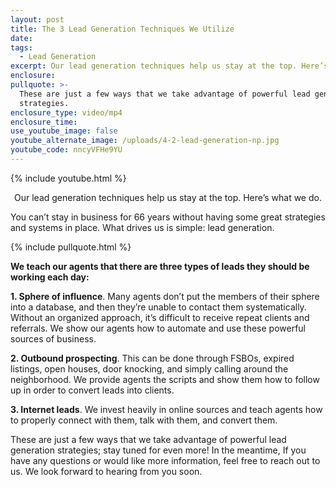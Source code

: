 ```yaml
---
layout: post
title: The 3 Lead Generation Techniques We Utilize
date:
tags:
  - Lead Generation
excerpt: Our lead generation techniques help us stay at the top. Here’s what we do.
enclosure:
pullquote: >-
  These are just a few ways that we take advantage of powerful lead generation
  strategies.
enclosure_type: video/mp4
enclosure_time:
use_youtube_image: false
youtube_alternate_image: /uploads/4-2-lead-generation-np.jpg
youtube_code: nncyVFHe9YU
---
```


{% include youtube.html %}

<center>Our lead generation techniques help us stay at the top. Here’s what we do.</center>

You can’t stay in business for 66 years without having some great strategies and systems in place. What drives us is simple: lead generation.

{% include pullquote.html %}

**We teach our agents that there are three types of leads they should be working each day:**

**1\. Sphere of influence**. Many agents don’t put the members of their sphere into a database, and then they’re unable to contact them systematically. Without an organized approach, it’s difficult to receive repeat clients and referrals. We show our agents how to automate and use these powerful sources of business.

**2\. Outbound prospecting**. This can be done through FSBOs, expired listings, open houses, door knocking, and simply calling around the neighborhood. We provide agents the scripts and show them how to follow up in order to convert leads into clients.

**3\. Internet leads**. We invest heavily in online sources and teach agents how to properly connect with them, talk with them, and convert them.

These are just a few ways that we take advantage of powerful lead generation strategies; stay tuned for even more\! In the meantime, If you have any questions or would like more information, feel free to reach out to us. We look forward to hearing from you soon.